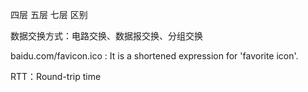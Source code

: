 
四层 五层 七层 区别

数据交换方式：电路交换、数据报交换、分组交换

baidu.com/favicon.ico : It is a shortened expression for 'favorite icon'.

RTT：Round-trip time

